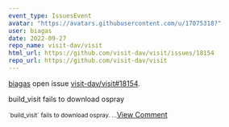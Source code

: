 ```yaml
---
event_type: IssuesEvent
avatar: "https://avatars.githubusercontent.com/u/17075318?"
user: biagas
date: 2022-09-27
repo_name: visit-dav/visit
html_url: https://github.com/visit-dav/visit/issues/18154
repo_url: https://github.com/visit-dav/visit
---
```


<a href='https://github.com/biagas' target='_blank'>biagas</a> open issue <a href='https://github.com/visit-dav/visit/issues/18154' target='_blank'>visit-dav/visit#18154</a>.

<p>build_visit fails to download ospray</p><small>`build_visit` fails to download ospray....</small><a href='https://github.com/visit-dav/visit/issues/18154' target='_blank'>View Comment</a>